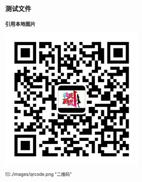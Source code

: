 测试文件
-------------

### 引用本地图片

[![qrcode]](blog.weifanfou.com)

[qrcode]:./images/qrcode.png "二维码"

![]:./images/qrcode.png "二维码"